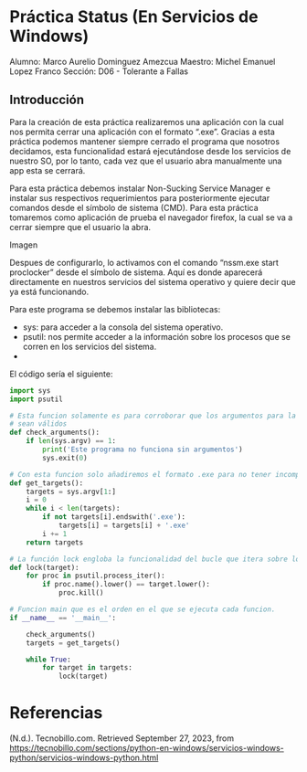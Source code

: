 # Práctica Status (En Servicios de Windows)

Alumno: Marco Aurelio Dominguez Amezcua
Maestro: Michel Emanuel Lopez Franco
Sección: D06 - Tolerante a Fallas

## Introducción

Para la creación de esta práctica realizaremos una aplicación con la cual nos permita cerrar una aplicación con el formato “.exe”. Gracias a esta práctica podemos mantener siempre cerrado el programa que nosotros decidamos, esta funcionalidad estará ejecutándose desde los servicios de nuestro SO, por lo tanto, cada vez que el usuario abra manualmente una app esta se cerrará.

Para esta práctica debemos instalar Non-Sucking Service Manager e instalar sus respectivos requerimientos para posteriormente ejecutar comandos desde el símbolo de sistema (CMD). Para esta práctica tomaremos como aplicación de prueba el navegador firefox, la cual se va a cerrar siempre que el usuario la abra.

Imagen

Despues de configurarlo, lo activamos con el comando “nssm.exe start proclocker” desde el símbolo de sistema. Aquí es donde aparecerá directamente en nuestros servicios del sistema operativo y quiere decir que ya está funcionando.

Para este programa se debemos instalar las bibliotecas:
-	sys: para acceder a la consola del sistema operativo.
-	psutil: nos permite acceder a la información sobre los procesos que se corren en los servicios del sistema.
-	
El código sería el siguiente:


```python
import sys
import psutil

# Esta funcion solamente es para corroborar que los argumentos para la funcion
# sean válidos
def check_arguments():
    if len(sys.argv) == 1:
    	print('Este programa no funciona sin argumentos')
    	sys.exit(0)

# Con esta funcion solo añadiremos el formato .exe para no tener incompatibilidades
def get_targets():
    targets = sys.argv[1:]
    i = 0
    while i < len(targets):
    	if not targets[i].endswith('.exe'):
    		targets[i] = targets[i] + '.exe'
    	i += 1
    return targets

# La función lock engloba la funcionalidad del bucle que itera sobre los procesos activos.
def lock(target): 
    for proc in psutil.process_iter():
    	if proc.name().lower() == target.lower():
    		proc.kill()

# Funcion main que es el orden en el que se ejecuta cada funcion.
if __name__ == '__main__':

    check_arguments()
    targets = get_targets()

    while True:
    	for target in targets:
    		lock(target)
```

# Referencias

(N.d.). Tecnobillo.com. Retrieved September 27, 2023, from https://tecnobillo.com/sections/python-en-windows/servicios-windows-python/servicios-windows-python.html
